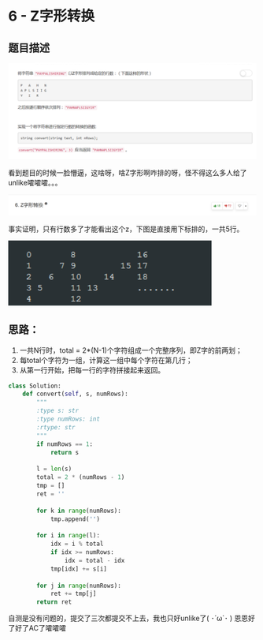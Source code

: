# 6 - Z字形转换

## 题目描述
![problem](images/6.png)

<!-- more -->

看到题目的时候一脸懵逼，这啥呀，啥Z字形啊咋排的呀，怪不得这么多人给了unlike嚯嚯嚯。。。

![problem](images/down.png)

事实证明，只有行数多了才能看出这个z，下图是直接用下标排的，一共5行。

![problem](images/Z字形.png)


## 思路：
1. 一共N行时，total = 2*(N-1)个字符组成一个完整序列，即Z字的前两划；
2. 每total个字符为一组，计算这一组中每个字符在第几行；
3. 从第一行开始，把每一行的字符拼接起来返回。

```python
class Solution:
    def convert(self, s, numRows):
        """
        :type s: str
        :type numRows: int
        :rtype: str
        """
        if numRows == 1:
        	return s

        l = len(s)
        total = 2 * (numRows - 1)
        tmp = []
        ret = ''

        for k in range(numRows):
        	tmp.append('')

        for i in range(l):
        	idx = i % total
        	if idx >= numRows:
        		idx = total - idx
        	tmp[idx] += s[i]

        for j in range(numRows):
        	ret += tmp[j]
        return ret
```

自测是没有问题的，提交了三次都提交不上去，我也只好unlike了( ･´ω`･ )
恩恩好了好了AC了嚯嚯嚯